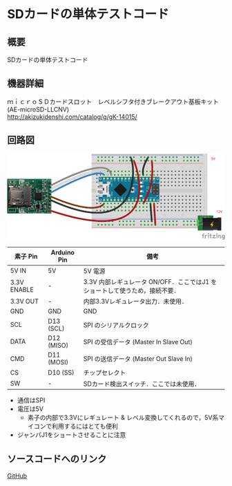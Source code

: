 # SDカードの単体テストコード
## 概要
SDカードの単体テストコード


## 機器詳細
ｍｉｃｒｏＳＤカードスロット　レベルシフタ付きブレークアウト基板キット (AE-microSD-LLCNV)  
http://akizukidenshi.com/catalog/g/gK-14015/


## 回路図
![](../../Schematic/PNG/SD.png)

| 素子 Pin | Arduino Pin | 備考 |
| ---- | ---- | ---- |
| 5V IN | 5V | 5V 電源 |
| 3.3V ENABLE | - | 3.3V 内部レギュレータ ON/OFF．ここではJ1 をショートして使うため，接続不要． |
| 3.3V OUT | - | 内部3.3Vレギュレータ出力．未使用． |
| GND | GND | GND |
| SCL | D13 (SCL) | SPI のシリアルクロック |
| DATA | D12 (MISO) | SPI の受信データ (Master In Slave Out) |
| CMD | D11 (MOSI) | SPI の送信データ (Master Out Slave In) |
| CS | D10 (SS) | チップセレクト |
| SW | - | SDカード検出スイッチ．ここでは未使用． |

+ 通信はSPI
+ 電圧は5V
	- 素子の内部で3.3Vにレギュレート & レベル変換してくれるので，5V系マイコンで利用するにはとても便利
+ ジャンパJ1をショートさせることに注意

## ソースコードへのリンク
[GitHub](https://github.com/meltingrabbit/CanSatForHighSchoolStudents/tree/master/Arduino/Test_SD)


